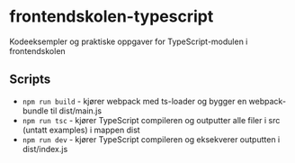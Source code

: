 # frontendskolen-typescript

Kodeeksempler og praktiske oppgaver for TypeScript-modulen i frontendskolen

## Scripts

- `npm run build` - kjører webpack med ts-loader og bygger en webpack-bundle til dist/main.js
- `npm run tsc` - kjører TypeScript compileren og outputter alle filer i src (untatt examples) i mappen dist
- `npm run dev` - kjører TypeScript compileren og eksekverer outputten i dist/index.js
